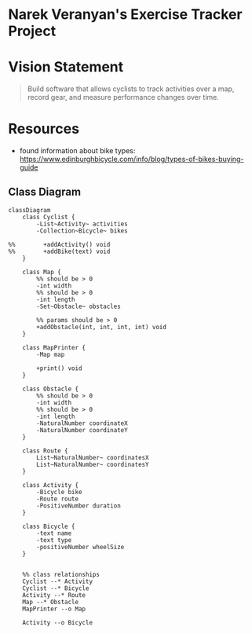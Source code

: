 # Narek Veranyan's Exercise Tracker Project

# Vision Statement 
> Build software that allows cyclists to track activities
> over a map, record gear, and measure performance changes over time.

# Resources
* found information about bike types: https://www.edinburghbicycle.com/info/blog/types-of-bikes-buying-guide

## Class Diagram

```mermaid
classDiagram
    class Cyclist {
        -List~Activity~ activities
        -Collection~Bicycle~ bikes

%%        +addActivity() void
%%        +addBike(text) void
    }
    
    class Map {
        %% should be > 0
        -int width
        %% should be > 0
        -int length
        -Set~Obstacle~ obstacles
        
        %% params should be > 0
        +addObstacle(int, int, int, int) void
    }
    
    class MapPrinter {
        -Map map
        
        +print() void
    }
    
    class Obstacle {
        %% should be > 0
        -int width
        %% should be > 0
        -int length
        -NaturalNumber coordinateX
        -NaturalNumber coordinateY
    }
    
    class Route {
        List~NaturalNumber~ coordinatesX
        List~NaturalNumber~ coordinatesY
    }
    
    class Activity {
        -Bicycle bike
        -Route route
        -PositiveNumber duration
    }
    
    class Bicycle {
        -text name
        -text type
        -positiveNumber wheelSize
    }
    
    
    %% class relationships
    Cyclist --* Activity
    Cyclist --* Bicycle
    Activity --* Route
    Map --* Obstacle
    MapPrinter --o Map

    Activity --o Bicycle
```